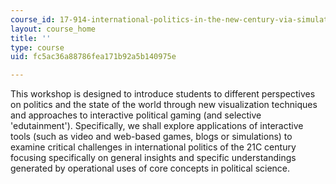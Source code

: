 ```yaml
---
course_id: 17-914-international-politics-in-the-new-century-via-simulation-interactive-gaming-and-edutainment-january-iap-2005
layout: course_home
title: ''
type: course
uid: fc5ac36a88786fea171b92a5b140975e

---
```

This workshop is designed to introduce students to different perspectives on politics and the state of the world through new visualization techniques and approaches to interactive political gaming (and selective 'edutainment'). Specifically, we shall explore applications of interactive tools (such as video and web-based games, blogs or simulations) to examine critical challenges in international politics of the 21C century focusing specifically on general insights and specific understandings generated by operational uses of core concepts in political science.
